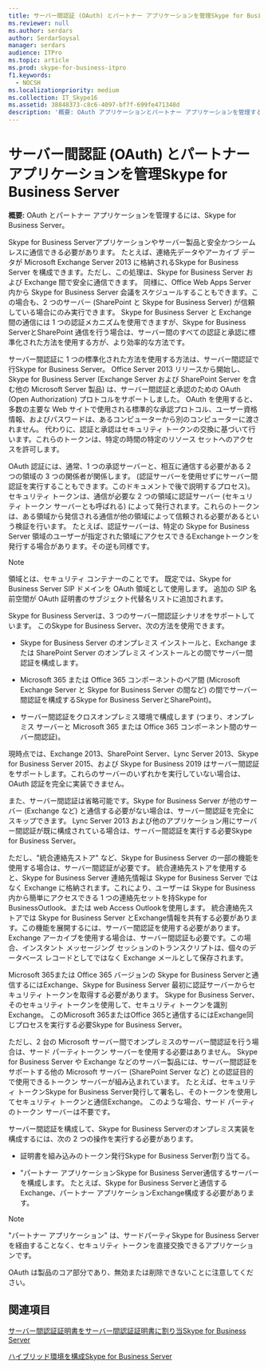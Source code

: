 ```yaml
---
title: サーバー間認証 (OAuth) とパートナー アプリケーションを管理Skype for Business Server
ms.reviewer: null
ms.author: serdars
author: SerdarSoysal
manager: serdars
audience: ITPro
ms.topic: article
ms.prod: skype-for-business-itpro
f1.keywords:
  - NOCSH
ms.localizationpriority: medium
ms.collection: IT_Skype16
ms.assetid: 38848373-c8c6-4097-bf7f-699fe471348d
description: '概要: OAuth アプリケーションとパートナー アプリケーションを管理するには、Skype for Business Server。'
---
```


# <a name="manage-server-to-server-authentication-oauth-and-partner-applications-in-skype-for-business-server"></a>サーバー間認証 (OAuth) とパートナー アプリケーションを管理Skype for Business Server
 
**概要:** OAuth とパートナー アプリケーションを管理するには、Skype for Business Server。
  
Skype for Business Serverアプリケーションやサーバー製品と安全かつシームレスに通信できる必要があります。 たとえば、連絡先データやアーカイブ データが Microsoft Exchange Server 2013 に格納されるSkype for Business Server を構成できます。ただし、この処理は、Skype for Business Server および Exchange 間で安全に通信できます。 同様に、Office Web Apps Server 内から Skype for Business Server 会議をスケジュールすることもできます。この場合も、2 つのサーバー (SharePoint と Skype for Business Server) が信頼している場合にのみ実行できます。 Skype for Business Server と Exchange 間の通信には 1 つの認証メカニズムを使用できますが、Skype for Business ServerとSharePoint 通信を行う場合は、サーバー間のすべての認証と承認に標準化された方法を使用する方が、より効率的な方法です。
  
サーバー間認証に 1 つの標準化された方法を使用する方法は、サーバー間認証で行Skype for Business Server。 Office Server 2013 リリースから開始し、Skype for Business Server (Exchange Server および SharePoint Server を含む他の Microsoft Server 製品) は、サーバー間認証と承認のための OAuth (Open Authorization) プロトコルをサポートしました。 OAuth を使用すると、多数の主要な Web サイトで使用される標準的な承認プロトコル、ユーザー資格情報、およびパスワードは、あるコンピューターから別のコンピューターに渡されません。 代わりに、認証と承認はセキュリティ トークンの交換に基づいて行います。これらのトークンは、特定の時間の特定のリソース セットへのアクセスを許可します。
  
OAuth 認証には、通常、1 つの承認サーバーと、相互に通信する必要がある 2 つの領域の 3 つの関係者が関係します。 (認証サーバーを使用せずにサーバー間認証を実行することもできます。このドキュメントで後で説明するプロセス)。セキュリティ トークンは、通信が必要な 2 つの領域に認証サーバー (セキュリティ トークン サーバーとも呼ばれる) によって発行されます。これらのトークンは、ある領域から発信される通信が他の領域によって信頼される必要があるという検証を行います。 たとえば、認証サーバーは、特定の Skype for Business Server 領域のユーザーが指定された領域にアクセスできるExchangeトークンを発行する場合があります。その逆も同様です。
  
> [!NOTE]
> 領域とは、セキュリティ コンテナーのことです。 既定では、Skype for Business Server SIP ドメインを OAuth 領域として使用します。 追加の SIP 名前空間が OAuth 証明書のサブジェクト代替名リストに追加されます。 
  
Skype for Business Serverは、3 つのサーバー間認証シナリオをサポートしています。 このSkype for Business Server、次の方法を使用できます。
  
- Skype for Business Server のオンプレミス インストールと、Exchange または SharePoint Server のオンプレミス インストールとの間でサーバー間認証を構成します。
    
- Microsoft 365 または Office 365 コンポーネントのペア間 (Microsoft Exchange Server と Skype for Business Server の間など) の間でサーバー間認証を構成するSkype for Business ServerとSharePoint)。
    
- サーバー間認証をクロスオンプレミス環境で構成します (つまり、オンプレミス サーバーと Microsoft 365 または Office 365 コンポーネント間のサーバー間認証)。
    
現時点では、Exchange 2013、SharePoint Server、Lync Server 2013、Skype for Business Server 2015、および Skype for Business 2019 はサーバー間認証をサポートします。これらのサーバーのいずれかを実行していない場合は、OAuth 認証を完全に実装できません。
  
また、サーバー間認証は省略可能です。Skype for Business Server が他のサーバー (Exchange など) と通信する必要がない場合は、サーバー間認証を完全にスキップできます。 Lync Server 2013 および他のアプリケーション用にサーバー間認証が既に構成されている場合は、サーバー間認証を実行する必要Skype for Business Server。 
  
ただし、"統合連絡先ストア" など、Skype for Business Server の一部の機能を使用する場合は、サーバー間認証が必要です。 統合連絡先ストアを使用すると、Skype for Business Server 連絡先情報は Skype for Business Server ではなく Exchange に格納されます。これにより、ユーザーは Skype for Business 内から簡単にアクセスできる 1 つの連絡先セットを持Skype for BusinessOutlook、または web Access Outlookを使用します。 統合連絡先ストアでは Skype for Business Server とExchange情報を共有する必要があります。この機能を展開するには、サーバー間認証を使用する必要があります。 Exchange アーカイブを使用する場合は、サーバー間認証も必要です。この場合、インスタント メッセージング セッションのトランスクリプトは、個々のデータベース レコードとしてではなく Exchange メールとして保存されます。
  
Microsoft 365または Office 365 バージョンの Skype for Business Serverと通信するにはExchange、Skype for Business Server 最初に認証サーバーからセキュリティ トークンを取得する必要があります。 Skype for Business Server、そのセキュリティ トークンを使用して、セキュリティ トークンを識別Exchange。 このMicrosoft 365またはOffice 365と通信するにはExchange同じプロセスを実行する必要Skype for Business Server。
  
ただし、2 台の Microsoft サーバー間でオンプレミスのサーバー間認証を行う場合は、サード パーティトークン サーバーを使用する必要はありません。 Skype for Business Server や Exchange などのサーバー製品には、サーバー間認証をサポートする他の Microsoft サーバー (SharePoint Server など) との認証目的で使用できるトークン サーバーが組み込まれています。 たとえば、セキュリティ トークンSkype for Business Server発行して署名し、そのトークンを使用してセキュリティ トークンと通信Exchange。 このような場合、サード パーティのトークン サーバーは不要です。
  
サーバー間認証を構成して、Skype for Business Serverのオンプレミス実装を構成するには、次の 2 つの操作を実行する必要があります。
  
- 証明書を組み込みのトークン発行Skype for Business Server割り当てる。
    
- "パートナー アプリケーションSkype for Business Server通信するサーバーを構成します。 たとえば、Skype for Business Serverと通信するExchange、パートナー アプリケーションExchange構成する必要があります。
    
> [!NOTE]
> "パートナー アプリケーション" は、サードパーティSkype for Business Serverを経由することなく、セキュリティ トークンを直接交換できるアプリケーションです。 
  
OAuth は製品のコア部分であり、無効または削除できないことに注意してください。
  
## <a name="see-also"></a>関連項目

[サーバー間認証証明書をサーバー間認証証明書に割り当Skype for Business Server](assign-a-server-to-server-certificate.md)
  
[ハイブリッド環境を構成Skype for Business Server](configure-a-hybrid-environment.md)
